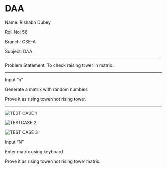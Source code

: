 # DAA

Name: Rishabh Dubey

Roll No: 56

Branch: CSE-A

Subject: DAA

-------------------------------------------------------------

Problem Statement: To check raising tower in matrix.

-------------------------------------------------------------

Input “n”

Generate a matrix with random numbers

Prove it as rising tower/not rising tower.

-------------------------------------------------------------
![TEST CASE 1](https://user-images.githubusercontent.com/108607292/194273504-3fe30c29-f797-4dd9-8ca9-bab4d6990f4a.PNG)

![TESTCASE 2](https://user-images.githubusercontent.com/108607292/194273513-319ef738-d96f-4a7a-9279-a9effd0ec47f.PNG)

![TEST CASE 3](https://user-images.githubusercontent.com/108607292/194273522-dc85b327-a6e8-4b03-8561-7907b02e056a.PNG)


Input “N”

Enter matrix using keyboard 

Prove it as rising tower/not rising tower matrix.
